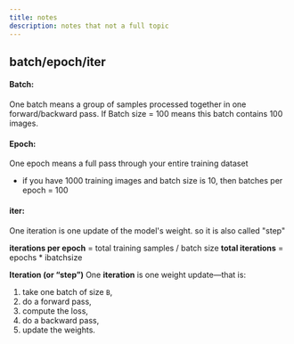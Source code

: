 ```yaml
---
title: notes
description: notes that not a full topic
---
```

## batch/epoch/iter

#### Batch:
One batch means a group of samples processed together in one forward/backward pass. If Batch size = 100 means this batch contains 100 images.


#### Epoch:
One epoch means a full pass through your entire training dataset
* if you have 1000 training images and batch size is 10, then batches per epoch = 100 
#### iter:
One iteration is one update of the model's weight. so it is also called "step"

**iterations per epoch** = total training samples / batch size
**total iterations** = epochs * ibatchsize

**Iteration (or “step”)**
One **iteration** is one weight update—that is:
1. take one batch of size `B`,
2. do a forward pass,
3. compute the loss,
4. do a backward pass,
5. update the weights.




